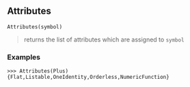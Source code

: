 ## Attributes

```
Attributes(symbol) 
```

> returns the list of attributes which are assigned to `symbol`
  
### Examples
```
>>> Attributes(Plus)
{Flat,Listable,OneIdentity,Orderless,NumericFunction}
```
